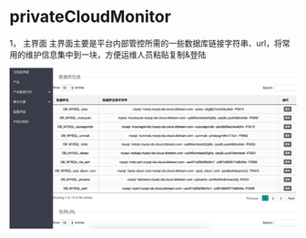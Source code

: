 # privateCloudMonitor

1， 主界面
主界面主要是平台内部管控所需的一些数据库链接字符串、url，将常用的维护信息集中到一块，方便运维人员粘贴复制&登陆

![image](https://github.com/luvensin/privateCloudMonitor/blob/master/mainpage.png)
